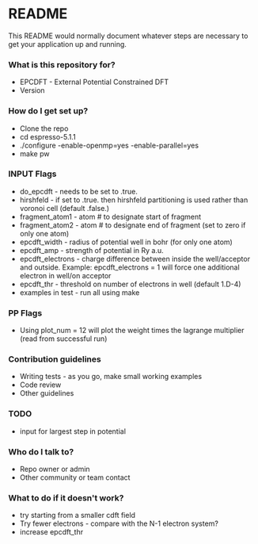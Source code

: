# README #

This README would normally document whatever steps are necessary to get your application up and running.

### What is this repository for? ###

* EPCDFT - External Potential Constrained DFT
* Version 

### How do I get set up? ###

* Clone the repo
* cd espresso-5.1.1
* ./configure -enable-openmp=yes -enable-parallel=yes
* make pw

### INPUT Flags ###
* do_epcdft - needs to be set to .true.
* hirshfeld - if set to .true. then hirshfeld partitioning is used rather than voronoi cell (default .false.)
* fragment_atom1 - atom # to designate start of fragment
* fragment_atom2 - atom # to designate end of fragment (set to zero if only one atom)
* epcdft_width - radius of potential well in bohr (for only one atom)
* epcdft_amp - strength of potential in Ry a.u.
* epcdft_electrons - charge difference between inside the well/acceptor and outside. Example: epcdft_electrons = 1 will force one additional electron in well/on acceptor
* epcdft_thr - threshold on number of electrons in well (default 1.D-4)
* examples in test - run all using make

### PP Flags ###
* Using plot_num = 12 will plot the weight times the lagrange multiplier (read from successful run)

### Contribution guidelines ###

* Writing tests - as you go, make small working examples
* Code review
* Other guidelines

### TODO ###

* input for largest step in potential

### Who do I talk to? ###

* Repo owner or admin
* Other community or team contact


### What to do if it doesn't work? ###
* try starting from a smaller cdft field
* Try fewer electrons - compare with the N-1 electron system?
* increase epcdft_thr